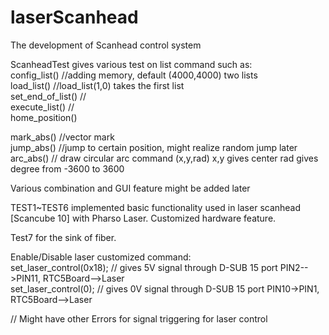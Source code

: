 # laserScanhead
The development of Scanhead control system

ScanheadTest
gives various test on list command such as:  
config_list()     //adding memory, default (4000,4000) two lists  
load_list()       //load_list(1,0) takes the first list  
set_end_of_list() //  
execute_list()    //   
home_position()  
  
mark_abs()     //vector mark   
jump_abs()     //jump to certain position, might realize random jump later  
arc_abs()      // draw circular arc command (x,y,rad) x,y gives center rad gives degree from -3600 to 3600  
  
Various combination and GUI feature might be added later

TEST1~TEST6 implemented basic functionality used in laser scanhead [Scancube 10] with Pharso Laser. 
Customized hardware feature.

Test7 for the sink of fiber.

Enable/Disable laser customized command:  
set_laser_control(0x18); // gives 5V signal through D-SUB 15 port PIN2-->PIN11, RTC5Board-->Laser   
set_laser_control(0); // gives 0V signal through D-SUB 15 port PIN10->PIN1, RTC5Board-->Laser    

// Might have other Errors for signal triggering for laser control
